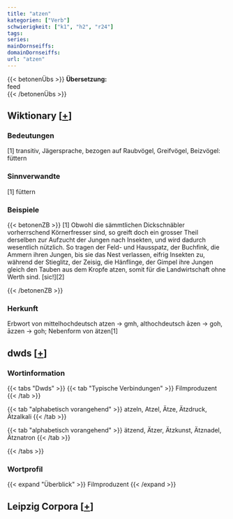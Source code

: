 ```yaml
---
title: "atzen"
kategorien: ["Verb"]
schwierigkeit: ["k1", "h2", "r24"]
tags:
series:
mainDornseiffs:
domainDornseiffs:
url: "atzen"
---
```


{{< betonenÜbs >}}
**Übersetzung:**  
feed  
{{< /betonenÜbs >}}

## Wiktionary [[+](https://de.wiktionary.org/wiki/atzen)]

### Bedeutungen
[1] transitiv, Jägersprache, bezogen auf Raubvögel, Greifvögel, Beizvögel: füttern  

### Sinnverwandte
[1] füttern  

### Beispiele
{{< betonenZB >}}
[1] Obwohl die sämmtlichen Dickschnäbler vorherrschend Körnerfresser sind, so greift doch ein grosser Theil derselben zur Aufzucht der Jungen nach Insekten, und wird dadurch wesentlich nützlich. So tragen der Feld- und Hausspatz, der Buchfink, die Ammern ihren Jungen, bis sie das Nest verlassen, eifrig Insekten zu, während der Stieglitz, der Zeisig, die Hänflinge, der Gimpel ihre Jungen gleich den Tauben aus dem Kropfe atzen, somit für die Landwirtschaft ohne Werth sind. [sic!][2]  

{{< /betonenZB >}}
### Herkunft
Erbwort von mittelhochdeutsch atzen → gmh, althochdeutsch āzen → goh, āzzen → goh; Nebenform von ätzen[1]  



## dwds [[+](https://www.dwds.de/wb/atzen)]

### Wortinformation
{{< tabs "Dwds" >}}
{{< tab "Typische Verbindungen" >}}
Filmproduzent
{{< /tab >}}

{{< tab "alphabetisch vorangehend" >}}
atzeln, Atzel, Ätze, Ätzdruck, Ätzalkali
{{< /tab >}}

{{< tab "alphabetisch vorangehend" >}}
ätzend, Ätzer, Ätzkunst, Ätznadel, Ätznatron
{{< /tab >}}

{{< /tabs >}}

### Wortprofil
{{< expand "Überblick" >}} Filmproduzent {{< /expand >}}

## Leipzig Corpora [[+](https://corpora.uni-leipzig.de/en/res?word=atzen&corpusId=deu_newscrawl-public_2018)]

